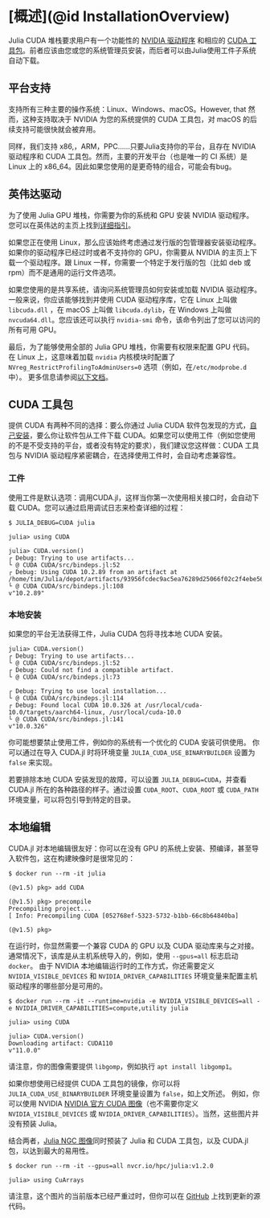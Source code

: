 # [概述](@id InstallationOverview)

Julia CUDA 堆栈要求用户有一个功能性的 [NVIDIA 驱动程序](https://www.nvidia.com/Download/index.aspx) 和相应的 [CUDA 工具包](https://developer.nvidia.com/cuda-downloads)。前者应该由您或您的系统管理员安装，而后者可以由Julia使用工件子系统自动下载。



## 平台支持

支持所有三种主要的操作系统：Linux、Windows、macOS。However, that
然而，这种支持取决于 NVIDIA 为您的系统提供的 CUDA 工具包，对 macOS 的后续支持可能很快就会被弃用。

同样，我们支持 x86,，ARM，PPC......只要Julia支持你的平台，且存在 NVIDIA 驱动程序和 CUDA 工具包。然而，主要的开发平台（也是唯一的 CI 系统）是 Linux 上的 x86_64。因此如果您使用的是更奇特的组合，可能会有bug。



## 英伟达驱动

为了使用 Julia GPU 堆栈，你需要为你的系统和 GPU 安装 NVIDIA 驱动程序。
您可以在英伟达的主页上找到[详细指引](https://www.nvidia.com/Download/index.aspx)。

如果您正在使用 Linux，那么应该始终考虑通过发行版的包管理器安装驱动程序。
如果你的驱动程序已经过时或者不支持你的 GPU，你需要从 NVIDIA 的主页上下载一个驱动程序。跟 Linux 一样，你需要一个特定于发行版的包（比如 deb 或 rpm）而不是通用的运行文件选项。

如果您使用的是共享系统，请询问系统管理员如何安装或加载 NVIDIA 驱动程序。一般来说，你应该能够找到并使用 CUDA 驱动程序库，它在 Linux 上叫做  `libcuda.dll` ，在 macOS 上叫做 `libcuda.dylib`，在 Windows 上叫做 `nvcuda64.dll`。您应该还可以执行  `nvidia-smi` 命令，该命令列出了您可以访问的所有可用 GPU。

最后，为了能够使用全部的 Julia GPU 堆栈，你需要有权限来配置 GPU 代码。
在 Linux 上，这意味着加载 `nvidia` 内核模块时配置了 `NVreg_RestrictProfilingToAdminUsers=0` 选项（例如，在`/etc/modprobe.d` 中）。
更多信息请参阅[以下文档](https://developer.nvidia.com/nvidia-development-tools-solutions-ERR_NVGPUCTRPERM-permission-issue-performance-counters)。




## CUDA 工具包

提供 CUDA 有两种不同的选择：要么你通过 Julia CUDA 软件包发现的方式，[自己安装](https://developer.nvidia.com/cuda-downloads)，要么你让软件包从工件下载 CUDA。如果您可以使用工件（例如您使用的不是不受支持的平台，或者没有特定的要求），我们建议您这样做：CUDA 工具包与 NVIDIA 驱动程序紧密耦合，在选择使用工件时，会自动考虑兼容性。


### 工件

使用工件是默认选项：调用CUDA.jl，这样当你第一次使用相关接口时，会自动下载 CUDA。您可以通过启用调试日志来检查详细的过程：

```
$ JULIA_DEBUG=CUDA julia

julia> using CUDA

julia> CUDA.version()
┌ Debug: Trying to use artifacts...
└ @ CUDA CUDA/src/bindeps.jl:52
┌ Debug: Using CUDA 10.2.89 from an artifact at /home/tim/Julia/depot/artifacts/93956fcdec9ac5ea76289d25066f02c2f4ebe56e
└ @ CUDA CUDA/src/bindeps.jl:108
v"10.2.89"
```


### 本地安装

如果您的平台无法获得工件，Julia CUDA 包将寻找本地 CUDA 安装。

```
julia> CUDA.version()
┌ Debug: Trying to use artifacts...
└ @ CUDA CUDA/src/bindeps.jl:52
┌ Debug: Could not find a compatible artifact.
└ @ CUDA CUDA/src/bindeps.jl:73

┌ Debug: Trying to use local installation...
└ @ CUDA CUDA/src/bindeps.jl:114
┌ Debug: Found local CUDA 10.0.326 at /usr/local/cuda-10.0/targets/aarch64-linux, /usr/local/cuda-10.0
└ @ CUDA CUDA/src/bindeps.jl:141
v"10.0.326"
```

你可能想要禁止使用工件，例如你的系统有一个优化的 CUDA 安装可供使用。 你可以通过在导入 CUDA.jl 时将环境变量 `JULIA_CUDA_USE_BINARYBUILDER` 设置为 `false` 来实现。

若要排除本地 CUDA 安装发现的故障，可以设置 `JULIA_DEBUG=CUDA`，并查看 CUDA.jl 所在的各种路径的样子。通过设置 `CUDA_ROOT`、`CUDA_ROOT` 或 `CUDA_PATH` 环境变量，可以将包引导到特定的目录。


## 本地编辑

CUDA.jl 对本地编辑很友好：你可以在没有 GPU 的系统上安装、预编译，甚至导入软件包，这在构建映像时是很常见的：

```
$ docker run --rm -it julia

(@v1.5) pkg> add CUDA

(@v1.5) pkg> precompile
Precompiling project...
[ Info: Precompiling CUDA [052768ef-5323-5732-b1bb-66c8b64840ba]

(@v1.5) pkg>
```

在运行时，你显然需要一个兼容 CUDA 的 GPU 以及 CUDA 驱动库来与之对接。通常情况下，该库是从主机系统导入的，例如，使用 `--gpus=all` 标志启动 `docker`。 由于 NVIDIA 本地编辑运行时的工作方式，你还需要定义 `NVIDIA_VISIBLE_DEVICES` 和 `NVIDIA_DRIVER_CAPABILITIES` 环境变量来配置主机驱动程序的哪些部分是可用的。


```
$ docker run --rm -it --runtime=nvidia -e NVIDIA_VISIBLE_DEVICES=all -e NVIDIA_DRIVER_CAPABILITIES=compute,utility julia

julia> using CUDA

julia> CUDA.version()
Downloading artifact: CUDA110
v"11.0.0"
```

请注意，你的图像需要提供 `libgomp`，例如执行 `apt install libgomp1`。

如果你想使用已经提供 CUDA 工具包的镜像，你可以将 `JULIA_CUDA_USE_BINARYBUILDER` 环境变量设置为 `false`，如上文所述。
例如，你可以使用 NVIDIA [NVIDIA 官方 CUDA 图像](https://hub.docker.com/r/nvidia/cuda/)（也不需要你定义 `NVIDIA_VISIBLE_DEVICES` 或 `NVIDIA_DRIVER_CAPABILITIES`）。当然，这些图片并没有预装 Julia。

结合两者，[Julia NGC 图像](https://ngc.nvidia.com/catalog/containers/hpc:julia)同时预装了 Julia 和 CUDA 工具包，以及 CUDA.jl 包，以达到最大的易用性。 
```
$ docker run --rm -it --gpus=all nvcr.io/hpc/julia:v1.2.0

julia> using CuArrays
```

请注意，这个图片的当前版本已经严重过时，但你可以在 [GitHub](https://github.com/maleadt/julia-ngc) 上找到更新的源代码。
